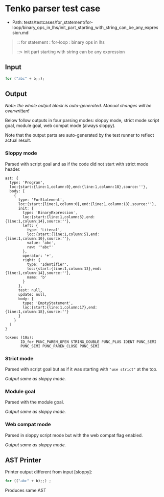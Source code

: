 # Tenko parser test case

- Path: tests/testcases/for_statement/for-loop/binary_ops_in_lhs/init_part_starting_with_string_can_be_any_expression.md

> :: for statement : for-loop : binary ops in lhs
>
> ::> init part starting with string can be any expression

## Input

`````js
for ("abc" + b;;);
`````

## Output

_Note: the whole output block is auto-generated. Manual changes will be overwritten!_

Below follow outputs in four parsing modes: sloppy mode, strict mode script goal, module goal, web compat mode (always sloppy).

Note that the output parts are auto-generated by the test runner to reflect actual result.

### Sloppy mode

Parsed with script goal and as if the code did not start with strict mode header.

`````
ast: {
  type: 'Program',
  loc:{start:{line:1,column:0},end:{line:1,column:18},source:''},
  body: [
    {
      type: 'ForStatement',
      loc:{start:{line:1,column:0},end:{line:1,column:18},source:''},
      init: {
        type: 'BinaryExpression',
        loc:{start:{line:1,column:5},end:{line:1,column:14},source:''},
        left: {
          type: 'Literal',
          loc:{start:{line:1,column:5},end:{line:1,column:10},source:''},
          value: 'abc',
          raw: '"abc"'
        },
        operator: '+',
        right: {
          type: 'Identifier',
          loc:{start:{line:1,column:13},end:{line:1,column:14},source:''},
          name: 'b'
        }
      },
      test: null,
      update: null,
      body: {
        type: 'EmptyStatement',
        loc:{start:{line:1,column:17},end:{line:1,column:18},source:''}
      }
    }
  ]
}

tokens (10x):
       ID_for PUNC_PAREN_OPEN STRING_DOUBLE PUNC_PLUS IDENT PUNC_SEMI
       PUNC_SEMI PUNC_PAREN_CLOSE PUNC_SEMI
`````

### Strict mode

Parsed with script goal but as if it was starting with `"use strict"` at the top.

_Output same as sloppy mode._

### Module goal

Parsed with the module goal.

_Output same as sloppy mode._

### Web compat mode

Parsed in sloppy script mode but with the web compat flag enabled.

_Output same as sloppy mode._

## AST Printer

Printer output different from input [sloppy]:

````js
for (("abc" + b);;) ;
````

Produces same AST
